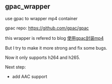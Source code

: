 ## gpac_wrapper
use gpac to wrapper mp4 container

gpac repo: https://github.com/gpac/gpac

this wrapper is refered to blog [使用gpac封装mp4](https://blog.csdn.net/weixin_43549602/article/details/84571906)

But I try to make it more strong and fix some bugs.

Now it only supports h264 and h265.

Next step:
* add AAC support

